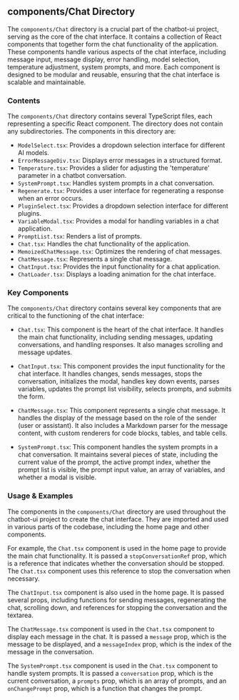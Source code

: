 
## components/Chat Directory

The `components/Chat` directory is a crucial part of the chatbot-ui project, serving as the core of the chat interface. It contains a collection of React components that together form the chat functionality of the application. These components handle various aspects of the chat interface, including message input, message display, error handling, model selection, temperature adjustment, system prompts, and more. Each component is designed to be modular and reusable, ensuring that the chat interface is scalable and maintainable.

### Contents

The `components/Chat` directory contains several TypeScript files, each representing a specific React component. The directory does not contain any subdirectories. The components in this directory are:

- `ModelSelect.tsx`: Provides a dropdown selection interface for different AI models.
- `ErrorMessageDiv.tsx`: Displays error messages in a structured format.
- `Temperature.tsx`: Provides a slider for adjusting the 'temperature' parameter in a chatbot conversation.
- `SystemPrompt.tsx`: Handles system prompts in a chat conversation.
- `Regenerate.tsx`: Provides a user interface for regenerating a response when an error occurs.
- `PluginSelect.tsx`: Provides a dropdown selection interface for different plugins.
- `VariableModal.tsx`: Provides a modal for handling variables in a chat application.
- `PromptList.tsx`: Renders a list of prompts.
- `Chat.tsx`: Handles the chat functionality of the application.
- `MemoizedChatMessage.tsx`: Optimizes the rendering of chat messages.
- `ChatMessage.tsx`: Represents a single chat message.
- `ChatInput.tsx`: Provides the input functionality for a chat application.
- `ChatLoader.tsx`: Displays a loading animation for the chat interface.

### Key Components

The `components/Chat` directory contains several key components that are critical to the functioning of the chat interface:

- `Chat.tsx`: This component is the heart of the chat interface. It handles the main chat functionality, including sending messages, updating conversations, and handling responses. It also manages scrolling and message updates.

- `ChatInput.tsx`: This component provides the input functionality for the chat interface. It handles changes, sends messages, stops the conversation, initializes the modal, handles key down events, parses variables, updates the prompt list visibility, selects prompts, and submits the form.

- `ChatMessage.tsx`: This component represents a single chat message. It handles the display of the message based on the role of the sender (user or assistant). It also includes a Markdown parser for the message content, with custom renderers for code blocks, tables, and table cells.

- `SystemPrompt.tsx`: This component handles the system prompts in a chat conversation. It maintains several pieces of state, including the current value of the prompt, the active prompt index, whether the prompt list is visible, the prompt input value, an array of variables, and whether a modal is visible.

### Usage & Examples

The components in the `components/Chat` directory are used throughout the chatbot-ui project to create the chat interface. They are imported and used in various parts of the codebase, including the home page and other components.

For example, the `Chat.tsx` component is used in the home page to provide the main chat functionality. It is passed a `stopConversationRef` prop, which is a reference that indicates whether the conversation should be stopped. The `Chat.tsx` component uses this reference to stop the conversation when necessary.

The `ChatInput.tsx` component is also used in the home page. It is passed several props, including functions for sending messages, regenerating the chat, scrolling down, and references for stopping the conversation and the textarea.

The `ChatMessage.tsx` component is used in the `Chat.tsx` component to display each message in the chat. It is passed a `message` prop, which is the message to be displayed, and a `messageIndex` prop, which is the index of the message in the conversation.

The `SystemPrompt.tsx` component is used in the `Chat.tsx` component to handle system prompts. It is passed a `conversation` prop, which is the current conversation, a `prompts` prop, which is an array of prompts, and an `onChangePrompt` prop, which is a function that changes the prompt.
